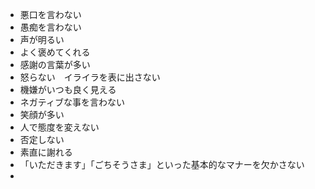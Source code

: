 - 悪口を言わない
- 愚痴を言わない
- 声が明るい
- よく褒めてくれる
- 感謝の言葉が多い
- 怒らない　イライラを表に出さない
- 機嫌がいつも良く見える
- ネガティブな事を言わない
- 笑顔が多い 
- 人で態度を変えない
- 否定しない
- 素直に謝れる
- 「いただきます」「ごちそうさま」といった基本的なマナーを欠かさない
- 